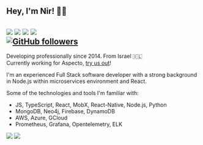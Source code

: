 ## Hey, I'm Nir! 👋🏼
 <a>[<img src="https://img.shields.io/badge/linkedin-%230077B5.svg?&style=for-the-badge&logo=linkedin&logoColor=white">](https://www.linkedin.com/in/nir-hadassi/)</a> <a>[<img src="https://img.shields.io/badge/twitter-%231DA1F2.svg?&style=for-the-badge&logo=twitter&logoColor=white">](https://twitter.com/Nir_Hadassi)</a> <a>[<img src="https://img.shields.io/badge/medium-%230077B5.svg?&style=for-the-badge&logo=medium&logoColor=white">](https://medium.com/@nirsky)</a> <a>[<img src="https://img.shields.io/badge/instagram-%23E4405F.svg?&style=for-the-badge&logo=instagram&logoColor=white">](https://www.instagram.com/nirhadassi/)</a>   
[![GitHub followers](https://img.shields.io/github/followers/nirsky?label=Follow&style=social)](https://github.com/nirsky/?tab=follow)
---

Developing professionally since 2014. From Israel 🇮🇱  
Currently working for Aspecto, [try us out](https://www.aspecto.io)!  

 I'm an experienced Full Stack software developer with a strong background in Node.js within microservices environment and React.  

 Some of the technologies and tools I'm familiar with:  
 - JS, TypeScript, React, MobX, React-Native, Node.js, Python
 - MongoDB, Neo4j, Firebase, DynamoDB  
 - AWS, Azure, GCloud
 - Prometheus, Grafana, Opentelemetry, ELK
 
 <img src="https://github-readme-stats.vercel.app/api?username=nirsky" /> <img src="https://github-readme-stats.vercel.app/api/top-langs/?username=nirsky&layout=compact" />
